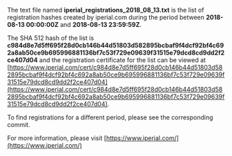 The text file named **iperial_registrations_2018_08_13.txt** is the list of registration hashes created by iperial.com during the period between **2018-08-13 00:00:00Z** and **2018-08-13 23:59:59Z**.

The SHA 512 hash of the list is **c984d8e7d5ff695f28d0cb146b44d51803d582895bcbaf9f4dcf92bf4c692a8ab50ce9b695996881136bf7c53f729e09639f31515e79dcd8cd9dd2f2ce407d04** and the registration certificate for the list can be viewed at [https://www.iperial.com/cert/c984d8e7d5ff695f28d0cb146b44d51803d582895bcbaf9f4dcf92bf4c692a8ab50ce9b695996881136bf7c53f729e09639f31515e79dcd8cd9dd2f2ce407d04](https://www.iperial.com/cert/c984d8e7d5ff695f28d0cb146b44d51803d582895bcbaf9f4dcf92bf4c692a8ab50ce9b695996881136bf7c53f729e09639f31515e79dcd8cd9dd2f2ce407d04).

To find registrations for a different period, please see the corresponding commit.

For more information, please visit [https://www.iperial.com/](https://www.iperial.com/)
